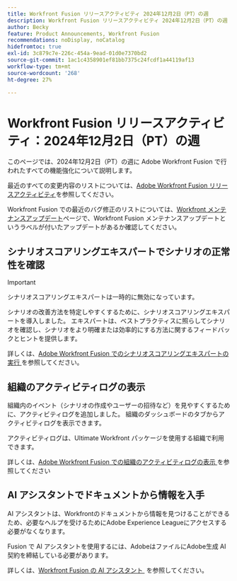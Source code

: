 ```yaml
---
title: Workfront Fusion リリースアクティビティ 2024年12月2日（PT）の週
description: Workfront Fusion リリースアクティビティ 2024年12月2日（PT）の週
author: Becky
feature: Product Announcements, Workfront Fusion
recommendations: noDisplay, noCatalog
hidefromtoc: true
exl-id: 3c879c7e-226c-454a-9ead-01d0e7370bd2
source-git-commit: 1ac1c4358901ef81bb7375c24fcdf1a44119af13
workflow-type: tm+mt
source-wordcount: '268'
ht-degree: 27%

---
```


# Workfront Fusion リリースアクティビティ：2024年12月2日（PT）の週

このページでは、2024年12月2日（PT）の週に Adobe Workfront Fusion で行われたすべての機能強化について説明します。

最近のすべての変更内容のリストについては、[Adobe Workfront Fusion リリースアクティビティ](/help/workfront-fusion/fusion-product-releases/fusion-release-activity.md)を参照してください。

Workfront Fusion での最近のバグ修正のリストについては、[Workfront メンテナンスアップデート](https://experienceleague.adobe.com/docs/workfront-known-issues/releases/current-updates.html?lang=ja)ページで、Workfront Fusion メンテナンスアップデートというラベルが付いたアップデートがあるか確認してください。

## シナリオスコアリングエキスパートでシナリオの正常性を確認

>[!IMPORTANT]
>
>シナリオスコアリングエキスパートは一時的に無効になっています。

シナリオの改善方法を特定しやすくするために、シナリオスコアリングエキスパートを導入しました。 エキスパートは、ベストプラクティスに照らしてシナリオを確認し、シナリオをより明確または効率的にする方法に関するフィードバックとヒントを提供します。

詳しくは、[Adobe Workfront Fusion でのシナリオスコアリングエキスパートの実行 &#x200B;](/help/workfront-fusion/manage-scenarios/run-scenario-scoring.md) を参照してください。

## 組織のアクティビティログの表示

組織内のイベント（シナリオの作成やユーザーの招待など）を見やすくするために、アクティビティログを追加しました。 組織のダッシュボードのタブからアクティビティログを表示できます。

アクティビティログは、Ultimate Workfront パッケージを使用する組織で利用できます。

詳しくは、[Adobe Workfront Fusion での組織のアクティビティログの表示 &#x200B;](/help/workfront-fusion/set-up-and-manage-workfront-fusion/set-up-and-manage-orgs-and-teams/set-up-orgs-teams-and-users/view-activity-logs-for-an-org.md) を参照してください

## AI アシスタントでドキュメントから情報を入手

AI アシスタントは、Workfrontのドキュメントから情報を見つけることができるため、必要なヘルプを受けるためにAdobe Experience Leagueにアクセスする必要がなくなります。

Fusion で AI アシスタントを使用するには、AdobeはファイルにAdobe生成 AI 契約を締結している必要があります。

詳しくは、[Workfront Fusion の AI アシスタント &#x200B;](/help/workfront-fusion/manage-scenarios/fusion-ai-assistant.md) を参照してください。
